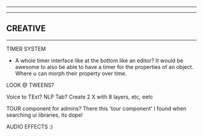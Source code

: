 --------------------------------------------------------------------------------------
--------------------------------------------------------------------------------------
CREATIVE
--------------------------------------------------------------------------------------
--------------------------------------------------------------------------------------

TIMER SYSTEM
 - A whole timer interface like at the bottom like an editor?
  It would be awesome to also be able to have a timer for the properties of an object. Where u can morph their property over time.

  LOOK @ TWEENS?

Voice to TExt? NLP Tab? Create 2 X with 8 layers, etc, eetc

TOUR component for admins? There this 'tour component' I found when searching ui libraries, its dope!

AUDIO EFFECTS :)